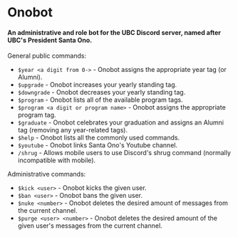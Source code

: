 # Onobot

#### An administrative and role bot for the UBC Discord server, named after UBC's President Santa Ono.

General public commands:
* `$year <a digit from 0->` - Onobot assigns the appropriate year tag (or Alumni).
* `$upgrade` - Onobot increases your yearly standing tag.
* `$downgrade` - Onobot decreases your yearly standing tag.
* `$program` - Onobot lists all of the available program tags.
* `$program <a digit or program name>` - Onobot assigns the appropriate program tag.
* `$graduate` - Onobot celebrates your graduation and assigns an Alumni tag (removing any year-related tags).
* `$help` - Onobot lists all the commonly used commands.
* `$youtube` - Onobot links Santa Ono's Youtube channel.
* `/shrug` - Allows mobile users to use Discord's shrug command (normally incompatible with mobile).

Administrative commands:
* `$kick <user>` - Onobot kicks the given user.
* `$ban <user>` - Onobot bans the given user.
* `$nuke <number>` - Onobot deletes the desired amount of messages from the current channel.
* `$purge <user> <number>` - Onobot deletes the desired amount of the given user's messages from the current channel.
  
 

